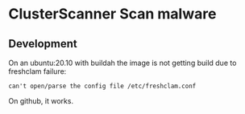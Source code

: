 # ClusterScanner Scan malware

## Development
On an ubuntu:20.10 with buildah the image is not getting build due to freshclam failure:
```
can't open/parse the config file /etc/freshclam.conf
```
On github, it works.
